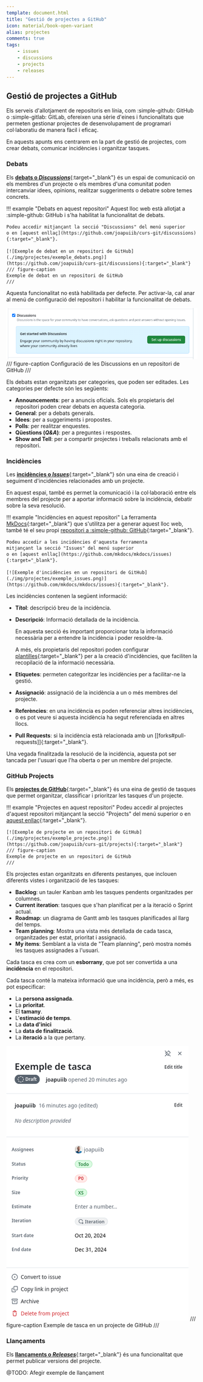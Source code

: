 ```yaml
---
template: document.html
title: "Gestió de projectes a GitHub"
icon: material/book-open-variant
alias: projectes
comments: true
tags:
    - issues
    - discussions
    - projects
    - releases
---
```


## Gestió de projectes a GitHub
Els serveis d'allotjament de repositoris en línia,
com :simple-github: GitHub o :simple-gitlab: GitLab,
ofereixen una sèrie d'eines i funcionalitats que permeten
gestionar projectes de desenvolupament de programari col·laboratiu
de manera fàcil i eficaç.

En aquests apunts ens centrarem en la part de gestió de projectes,
com crear debats, comunicar incidències i organitzar tasques.

### Debats
Els [__debats o *Discussions*__](https://github.com/features/discussions){:target="_blank"}
és un espai de comunicació on els membres d'un projecte o els membres d'una comunitat
poden intercanviar idees, opinions, realitzar suggeriments o debatre sobre temes concrets.

!!! example "Debats en aquest repositori"
    Aquest lloc web està allotjat a :simple-github: GitHub i s'ha
    habilitat la funcionalitat de debats.

    Podeu accedir mitjançant la secció "Discussions" del menú superior
    o en [aquest enllaç](https://github.com/joapuiib/curs-git/discussions){:target="_blank"}.

    [![Exemple de debat en un repositori de GitHub](./img/projectes/exemple_debats.png)](https://github.com/joapuiib/curs-git/discussions){:target="_blank"}
    /// figure-caption
    Exemple de debat en un repositori de GitHub
    ///


Aquesta funcionalitat no està habilitada per defecte.
Per activar-la, cal anar al menú de configuració del repositori
i habilitar la funcionalitat de debats.

![Configuració de les Discussions en un repositori de GitHub](./img/projectes/habilitar_debats.png)
/// figure-caption
Configuració de les Discussions en un repositori de GitHub
///

Els debats estan organitzats per categories, que poden ser editades.
Les categories per defecte són les següents:

- __Announcements__: per a anuncis oficials.
    Sols els propietaris del repositori poden crear debats en aquesta categoria.
- __General__: per a debats generals.
- __Idees__: per a suggeriments i propostes.
- __Polls__: per realitzar enquestes.
- __Qüestions (_Q&A_)__: per a preguntes i respostes.
- __Show and Tell__: per a compartir projectes i treballs relacionats amb el repositori.

### Incidències
Les [__incidències o *Issues*__](https://guides.github.com/features/issues/){:target="_blank"}
són una eina de creació i seguiment d'incidències relacionades amb un projecte.

En aquest espai, també es permet la comunicació i la col·laboració
entre els membres del projecte per a aportar informació sobre la incidència,
debatir sobre la seva resolució.

!!! example "Incidències en aquest repositori"
    La ferramenta [MkDocs](https://www.mkdocs.org/){:target="_blank"}
    que s'utilitza per a generar aquest lloc web, també té el seu
    propi [repositori a :simple-github: GitHub](https://github.com/mkdocs/mkdocs){:target="_blank"}.

    Podeu accedir a les incidències d'aquesta ferramenta
    mitjançant la secció "Issues" del menú superior
    o en [aquest enllaç](https://github.com/mkdocs/mkdocs/issues){:target="_blank"}.

    [![Exemple d'incidències en un repositori de GitHub](./img/projectes/exemple_issues.png)](https://github.com/mkdocs/mkdocs/issues){:target="_blank"}.

Les incidències contenen la següent informació:

- __Títol__: descripció breu de la incidència.
- __Descripció__: Informació detallada de la incidència.

    En aquesta secció és important proporcionar tota la informació
    necessària per a entendre la incidència i poder resoldre-la.

    A més, els propietaris del repositori poden configurar [plantilles](https://docs.github.com/en/communities/using-templates-to-encourage-useful-issues-and-pull-requests/configuring-issue-templates-for-your-repository){:target="_blank"}
    per a la creació d'incidències, que faciliten la recopilació
    de la informació necessària.

- __Etiquetes__: permeten categoritzar les incidències per a facilitar-ne la gestió.
- __Assignació__: assignació de la incidència a un o més membres del projecte.
- __Referències__: en una incidència es poden referenciar altres incidències,
    o es pot veure si aquesta incidència ha segut referenciada en altres llocs.
- __Pull Requests__: si la incidència està relacionada amb un [[forks#pull-requests]]{:target="_blank"}.

Una vegada finalitzada la resolució de la incidència, aquesta pot ser tancada
per l'usuari que l'ha oberta o per un membre del projecte.

### GitHub Projects
Els [__projectes de GitHub__](https://docs.github.com/es/issues/planning-and-tracking-with-projects/learning-about-projects/about-projects){:target="_blank"}
és una eina de gestió de tasques que permet organitzar, classificar i prioritzar
les tasques d'un projecte.

!!! example "Projectes en aquest repositori"
    Podeu accedir al projectes d'aquest repositori
    mitjançant la secció "Projects" del menú superior
    o en [aquest enllaç](https://github.com/joapuiib/curs-git/projects){:target="_blank"}.

    [![Exemple de projecte en un repositori de GitHub](./img/projectes/exemple_projecte.png)](https://github.com/joapuiib/curs-git/projects){:target="_blank"}
    /// figure-caption
    Exemple de projecte en un repositori de GitHub
    ///

Els projectes estan organitzats en diferents pestanyes,
que inclouen diferents vistes i organització de les tasques:

- __Backlog__: un tauler Kanban amb les tasques pendents organitzades per columnes.
- __Current iteration__: tasques que s'han planificat per a la iteració o Sprint actual.
- __Roadmap__: un diagrama de Gantt amb les tasques planificades al llarg del temps.
- __Team planning__: Mostra una vista més detellada de cada tasca, organitzades per estat, prioritat i assignació.
- __My items__: Semblant a la vista de "Team planning", però mostra només les tasques assignades a l'usuari.

Cada tasca es crea com un __esborrany__, que pot ser
convertida a una __incidència__ en el repositori.

Cada tasca conté la mateixa informació que una incidència, però a més, es pot
especificar:

- La __persona assignada__.
- La __prioritat__.
- El __tamany__.
- L'__estimació de temps__.
- La __data d'inici__
- La __data de finalització__.
- La __iteració__ a la que pertany.

![Exemple de tasca](./img/projectes/exemple_tasca.png)
/// figure-caption
Exemple de tasca en un projecte de GitHub
///

### Llançaments
Els [__llançaments o *Releases*__](https://docs.github.com/es/github/administering-a-repository/releasing-projects-on-github/about-releases){:target="_blank"}
és una funcionalitat que permet publicar versions del projecte.

@TODO: Afegir exemple de llançament
